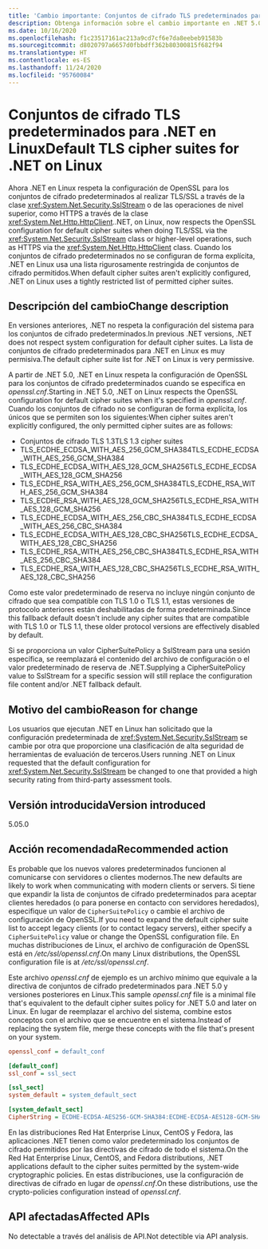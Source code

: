 ```yaml
---
title: 'Cambio importante: Conjuntos de cifrado TLS predeterminados para .NET en Linux'
description: Obtenga información sobre el cambio importante en .NET 5.0, donde .NET, para Linux ahora respeta la configuración de OpenSSL para los conjuntos de cifrado predeterminados al realizar TLS/SSL.
ms.date: 10/16/2020
ms.openlocfilehash: f1c23517161ac213a9cd7cf6e7da8eebeb91583b
ms.sourcegitcommit: d8020797a6657d0fbbdff362b80300815f682f94
ms.translationtype: HT
ms.contentlocale: es-ES
ms.lasthandoff: 11/24/2020
ms.locfileid: "95760084"
---
```

# <a name="default-tls-cipher-suites-for-net-on-linux"></a><span data-ttu-id="8370d-103">Conjuntos de cifrado TLS predeterminados para .NET en Linux</span><span class="sxs-lookup"><span data-stu-id="8370d-103">Default TLS cipher suites for .NET on Linux</span></span>

<span data-ttu-id="8370d-104">Ahora .NET en Linux respeta la configuración de OpenSSL para los conjuntos de cifrado predeterminados al realizar TLS/SSL a través de la clase <xref:System.Net.Security.SslStream> o de las operaciones de nivel superior, como HTTPS a través de la clase <xref:System.Net.Http.HttpClient>.</span><span class="sxs-lookup"><span data-stu-id="8370d-104">.NET, on Linux, now respects the OpenSSL configuration for default cipher suites when doing TLS/SSL via the <xref:System.Net.Security.SslStream> class or higher-level operations, such as HTTPS via the <xref:System.Net.Http.HttpClient> class.</span></span> <span data-ttu-id="8370d-105">Cuando los conjuntos de cifrado predeterminados no se configuran de forma explícita, .NET en Linux usa una lista rigurosamente restringida de conjuntos de cifrado permitidos.</span><span class="sxs-lookup"><span data-stu-id="8370d-105">When default cipher suites aren't explicitly configured, .NET on Linux uses a tightly restricted list of permitted cipher suites.</span></span>

## <a name="change-description"></a><span data-ttu-id="8370d-106">Descripción del cambio</span><span class="sxs-lookup"><span data-stu-id="8370d-106">Change description</span></span>

<span data-ttu-id="8370d-107">En versiones anteriores, .NET no respeta la configuración del sistema para los conjuntos de cifrado predeterminados.</span><span class="sxs-lookup"><span data-stu-id="8370d-107">In previous .NET versions, .NET does not respect system configuration for default cipher suites.</span></span> <span data-ttu-id="8370d-108">La lista de conjuntos de cifrado predeterminados para .NET en Linux es muy permisiva.</span><span class="sxs-lookup"><span data-stu-id="8370d-108">The default cipher suite list for .NET on Linux is very permissive.</span></span>

<span data-ttu-id="8370d-109">A partir de .NET 5.0, .NET en Linux respeta la configuración de OpenSSL para los conjuntos de cifrado predeterminados cuando se especifica en *openssl.cnf*.</span><span class="sxs-lookup"><span data-stu-id="8370d-109">Starting in .NET 5.0, .NET on Linux respects the OpenSSL configuration for default cipher suites when it's specified in *openssl.cnf*.</span></span> <span data-ttu-id="8370d-110">Cuando los conjuntos de cifrado no se configuran de forma explícita, los únicos que se permiten son los siguientes:</span><span class="sxs-lookup"><span data-stu-id="8370d-110">When cipher suites aren't explicitly configured, the only permitted cipher suites are as follows:</span></span>

- <span data-ttu-id="8370d-111">Conjuntos de cifrado TLS 1.3</span><span class="sxs-lookup"><span data-stu-id="8370d-111">TLS 1.3 cipher suites</span></span>
- <span data-ttu-id="8370d-112">TLS_ECDHE_ECDSA_WITH_AES_256_GCM_SHA384</span><span class="sxs-lookup"><span data-stu-id="8370d-112">TLS_ECDHE_ECDSA_WITH_AES_256_GCM_SHA384</span></span>
- <span data-ttu-id="8370d-113">TLS_ECDHE_ECDSA_WITH_AES_128_GCM_SHA256</span><span class="sxs-lookup"><span data-stu-id="8370d-113">TLS_ECDHE_ECDSA_WITH_AES_128_GCM_SHA256</span></span>
- <span data-ttu-id="8370d-114">TLS_ECDHE_RSA_WITH_AES_256_GCM_SHA384</span><span class="sxs-lookup"><span data-stu-id="8370d-114">TLS_ECDHE_RSA_WITH_AES_256_GCM_SHA384</span></span>
- <span data-ttu-id="8370d-115">TLS_ECDHE_RSA_WITH_AES_128_GCM_SHA256</span><span class="sxs-lookup"><span data-stu-id="8370d-115">TLS_ECDHE_RSA_WITH_AES_128_GCM_SHA256</span></span>
- <span data-ttu-id="8370d-116">TLS_ECDHE_ECDSA_WITH_AES_256_CBC_SHA384</span><span class="sxs-lookup"><span data-stu-id="8370d-116">TLS_ECDHE_ECDSA_WITH_AES_256_CBC_SHA384</span></span>
- <span data-ttu-id="8370d-117">TLS_ECDHE_ECDSA_WITH_AES_128_CBC_SHA256</span><span class="sxs-lookup"><span data-stu-id="8370d-117">TLS_ECDHE_ECDSA_WITH_AES_128_CBC_SHA256</span></span>
- <span data-ttu-id="8370d-118">TLS_ECDHE_RSA_WITH_AES_256_CBC_SHA384</span><span class="sxs-lookup"><span data-stu-id="8370d-118">TLS_ECDHE_RSA_WITH_AES_256_CBC_SHA384</span></span>
- <span data-ttu-id="8370d-119">TLS_ECDHE_RSA_WITH_AES_128_CBC_SHA256</span><span class="sxs-lookup"><span data-stu-id="8370d-119">TLS_ECDHE_RSA_WITH_AES_128_CBC_SHA256</span></span>

<span data-ttu-id="8370d-120">Como este valor predeterminado de reserva no incluye ningún conjunto de cifrado que sea compatible con TLS 1.0 o TLS 1.1, estas versiones de protocolo anteriores están deshabilitadas de forma predeterminada.</span><span class="sxs-lookup"><span data-stu-id="8370d-120">Since this fallback default doesn't include any cipher suites that are compatible with TLS 1.0 or TLS 1.1, these older protocol versions are effectively disabled by default.</span></span>

<span data-ttu-id="8370d-121">Si se proporciona un valor CipherSuitePolicy a SslStream para una sesión específica, se reemplazará el contenido del archivo de configuración o el valor predeterminado de reserva de .NET.</span><span class="sxs-lookup"><span data-stu-id="8370d-121">Supplying a CipherSuitePolicy value to SslStream for a specific session will still replace the configuration file content and/or .NET fallback default.</span></span>

## <a name="reason-for-change"></a><span data-ttu-id="8370d-122">Motivo del cambio</span><span class="sxs-lookup"><span data-stu-id="8370d-122">Reason for change</span></span>

<span data-ttu-id="8370d-123">Los usuarios que ejecutan .NET en Linux han solicitado que la configuración predeterminada de <xref:System.Net.Security.SslStream> se cambie por otra que proporcione una clasificación de alta seguridad de herramientas de evaluación de terceros.</span><span class="sxs-lookup"><span data-stu-id="8370d-123">Users running .NET on Linux requested that the default configuration for <xref:System.Net.Security.SslStream> be changed to one that provided a high security rating from third-party assessment tools.</span></span>

## <a name="version-introduced"></a><span data-ttu-id="8370d-124">Versión introducida</span><span class="sxs-lookup"><span data-stu-id="8370d-124">Version introduced</span></span>

<span data-ttu-id="8370d-125">5.0</span><span class="sxs-lookup"><span data-stu-id="8370d-125">5.0</span></span>

## <a name="recommended-action"></a><span data-ttu-id="8370d-126">Acción recomendada</span><span class="sxs-lookup"><span data-stu-id="8370d-126">Recommended action</span></span>

<span data-ttu-id="8370d-127">Es probable que los nuevos valores predeterminados funcionen al comunicarse con servidores o clientes modernos.</span><span class="sxs-lookup"><span data-stu-id="8370d-127">The new defaults are likely to work when communicating with modern clients or servers.</span></span> <span data-ttu-id="8370d-128">Si tiene que expandir la lista de conjuntos de cifrado predeterminados para aceptar clientes heredados (o para ponerse en contacto con servidores heredados), especifique un valor de `CipherSuitePolicy` o cambie el archivo de configuración de OpenSSL.</span><span class="sxs-lookup"><span data-stu-id="8370d-128">If you need to expand the default cipher suite list to accept legacy clients (or to contact legacy servers), either specify a `CipherSuitePolicy` value or change the OpenSSL configuration file.</span></span> <span data-ttu-id="8370d-129">En muchas distribuciones de Linux, el archivo de configuración de OpenSSL está en */etc/ssl/openssl.cnf*.</span><span class="sxs-lookup"><span data-stu-id="8370d-129">On many Linux distributions, the OpenSSL configuration file is at */etc/ssl/openssl.cnf*.</span></span>

<span data-ttu-id="8370d-130">Este archivo *openssl.cnf* de ejemplo es un archivo mínimo que equivale a la directiva de conjuntos de cifrado predeterminados para .NET 5.0 y versiones posteriores en Linux.</span><span class="sxs-lookup"><span data-stu-id="8370d-130">This sample *openssl.cnf* file is a minimal file that's equivalent to the default cipher suites policy for .NET 5.0 and later on Linux.</span></span> <span data-ttu-id="8370d-131">En lugar de reemplazar el archivo del sistema, combine estos conceptos con el archivo que se encuentre en el sistema.</span><span class="sxs-lookup"><span data-stu-id="8370d-131">Instead of replacing the system file, merge these concepts with the file that's present on your system.</span></span>

```ini
openssl_conf = default_conf

[default_conf]
ssl_conf = ssl_sect

[ssl_sect]
system_default = system_default_sect

[system_default_sect]
CipherString = ECDHE-ECDSA-AES256-GCM-SHA384:ECDHE-ECDSA-AES128-GCM-SHA256:ECDHE-RSA-AES256-GCM-SHA384:ECDHE-RSA-AES128-GCM-SHA256:ECDHE-ECDSA-AES256-SHA384:ECDHE-ECDSA-AES128-SHA256:ECDHE-RSA-AES256-SHA384:ECDHE-RSA-AES128-SHA256
```

<span data-ttu-id="8370d-132">En las distribuciones Red Hat Enterprise Linux, CentOS y Fedora, las aplicaciones .NET tienen como valor predeterminado los conjuntos de cifrado permitidos por las directivas de cifrado de todo el sistema.</span><span class="sxs-lookup"><span data-stu-id="8370d-132">On the Red Hat Enterprise Linux, CentOS, and Fedora distributions, .NET applications default to the cipher suites permitted by the system-wide cryptographic policies.</span></span> <span data-ttu-id="8370d-133">En estas distribuciones, use la configuración de directivas de cifrado en lugar de *openssl.cnf*.</span><span class="sxs-lookup"><span data-stu-id="8370d-133">On these distributions, use the crypto-policies configuration instead of *openssl.cnf*.</span></span>

## <a name="affected-apis"></a><span data-ttu-id="8370d-134">API afectadas</span><span class="sxs-lookup"><span data-stu-id="8370d-134">Affected APIs</span></span>

<span data-ttu-id="8370d-135">No detectable a través del análisis de API.</span><span class="sxs-lookup"><span data-stu-id="8370d-135">Not detectible via API analysis.</span></span>

<!--

### Affected APIs

- Not detectible via API analysis.

### Category

- Cryptography
- Security

-->
